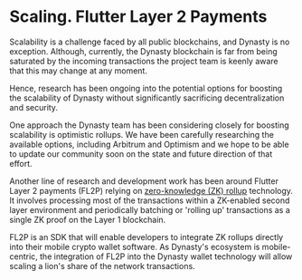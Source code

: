 # Scaling. Flutter Layer 2 Payments

Scalability is a challenge faced by all public blockchains, and Dynasty is no exception. Although, currently, the Dynasty blockchain is far from being saturated by the incoming transactions the project team is keenly aware that this may change at any moment.&#x20;

Hence, research has been ongoing into the potential options for boosting the scalability of Dynasty without significantly sacrificing decentralization and security.&#x20;

One approach the Dynasty team has been considering closely for boosting scalability is optimistic rollups. We have been carefully researching the available options, including Arbitrum and Optimism and we hope to be able to update our community soon on the state and future direction of that effort.&#x20;

Another line of research and development work has been around Flutter Layer 2 payments (FL2P) relying on [zero-knowledge (ZK) rollup](https://docs.ethhub.io/ethereum-roadmap/layer-2-scaling/zk-rollups/) technology. It involves processing most of the transactions within a ZK-enabled second layer environment and periodically batching or 'rolling up' transactions as a single ZK proof on the Layer 1 blockchain.

FL2P is an SDK that will enable developers to integrate ZK rollups directly into their mobile crypto wallet software. As Dynasty's ecosystem is mobile-centric, the integration of FL2P into the Dynasty wallet technology will allow scaling a lion's share of the network transactions. &#x20;
